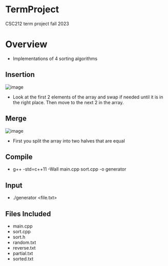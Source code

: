 # TermProject
CSC212 term project fall 2023
# Overview
* Implementations of 4 sorting algorithms
## Insertion
![image](https://github.com/AustinNoon/TermProject/assets/150630356/b6fc8eb1-b9e1-4061-a55f-a8d3e67483a2)
* Look at the first 2 elements of the array and swap if needed until it is in the right place. Then move to the next 2 in the array.
## Merge 
![image](https://github.com/AustinNoon/TermProject/assets/150630356/b012af3c-2ee1-4cf5-a478-b7cf8c6a2b59)
* First you split the array into two halves that are equal
## Compile
* g++ -std=c++11 -Wall main.cpp sort.cpp -o generator
## Input
* ./generator <file.txt>
## Files Included
* main.cpp
* sort.cpp
* sort.h
* random.txt
* reverse.txt
* partial.txt
* sorted.txt
